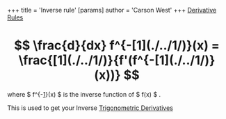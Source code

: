 +++
 title = 'Inverse rule'
[params]
	author = 'Carson West'
+++
[Derivative Rules](./../derivative-rules/)


#  $$  \frac{d}{dx} f^{-[1](./../1/)}(x) = \frac{[1](./../1/)}{f'(f^{-[1](./../1/)}(x))}  $$  
where  $ f^{-[1](./../1/)}(x) $  is the inverse function of  $ f(x) $ . 

This is used to get your Inverse [Trigonometric Derivatives](./../trigonometric-derivatives/)
